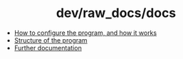 <h1 align="center" style="font-weight: bold">
    dev/raw_docs/docs
</h1>


- [How to configure the program, and how it works](config.md)
- [Structure of the program](Structure.md)
- [Further documentation](api/index.md)
